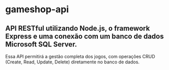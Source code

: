 # gameshop-api

## API RESTful utilizando Node.js, o framework Express e uma conexão com um banco de dados Microsoft SQL Server. 
Essa API permitirá a gestão completa dos jogos, com operações CRUD (Create, Read, Update, Delete) diretamente no banco de dados.
